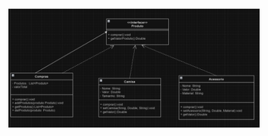 
![Diagrama de Classes](https://github.com/CarlosKB/bertoti/blob/main/Engenharia%20III/Composite/Images/Composite.png)
